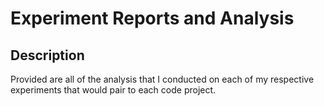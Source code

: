 # Experiment Reports and Analysis
## Description
Provided are all of the analysis that I conducted on each of my respective experiments that would pair to each code project.
